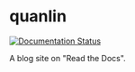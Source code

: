 # quanlin

[![Documentation Status][docs_img]][docs_link]

  [docs_img]: https://readthedocs.org/projects/quanlin/badge/?version=latest
  [docs_link]: https://quanlin.readthedocs.io/en/latest/?badge=latest

A blog site on "Read the Docs".
